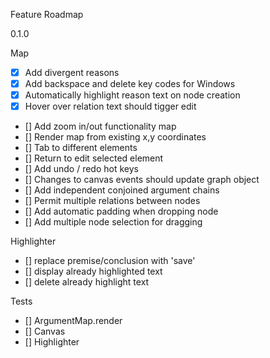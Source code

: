 Feature Roadmap

0.1.0

Map

  - [x] Add divergent reasons
  - [x] Add backspace and delete key codes for Windows
  - [x] Automatically highlight reason text on node creation
  - [x] Hover over relation text should tigger edit
  - [] Add zoom in/out functionality map
  - [] Render map from existing x,y coordinates
  - [] Tab to different elements
  - [] Return to edit selected element
  - [] Add undo / redo hot keys
  - [] Changes to canvas events should update graph object
  - [] Add independent conjoined argument chains
  - [] Permit multiple relations between nodes
  - [] Add automatic padding when dropping node
  - [] Add multiple node selection for dragging
  
Highlighter

  - [] replace premise/conclusion with 'save'
  - [] display already highlighted text
  - [] delete already highlight text

Tests

  - [] ArgumentMap.render
  - [] Canvas
  - [] Highlighter